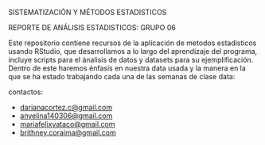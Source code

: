 SISTEMATIZACIÓN Y MÉTODOS ESTADISTICOS

REPORTE DE ANÁLISIS ESTADISTICOS: GRUPO 06

Este repositorio contiene recursos de la aplicación de metodos estadisticos usando RStudio, que desarrollamos a lo largo del aprendizaje del programa, incluye scripts para el ánalisis de datos y datasets para su ejemplificación.
Dentro de este haremos énfasis en nuestra data usada y la manera en la que se ha estado trabajando cada una de las semanas de clase
data: 

contactos: 
- darianacortez.c@gmail.com
- anyelina140306@gmail.com
- mariafelixyataco@gmail.com
- brithney.coraima@gmail.com
